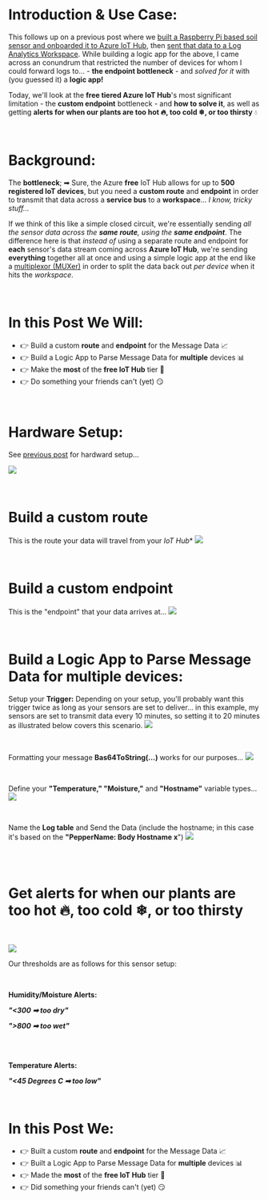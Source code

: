 # Introduction & Use Case:
This follows up on a previous post where we [built a Raspberry Pi based soil sensor and onboarded it to Azure IoT Hub](https://www.hanley.cloud/2024-02-05-Sentinel-Integrated-RPi-Soil-Sensor-2.0/), then [sent that data to a Log Analytics Workspace](https://www.hanley.cloud/2024-02-12-Sentinel-Integrated-Rpi-Soil-Sensor-2.0-Part-2/). While building a logic app for the above, I came across an conundrum that restricted the number of devices for whom I could forward logs to... - **the endpoint bottleneck** - and _solved for it_ with (you guessed it) a **logic app!**

Today, we'll look at the **free tiered Azure IoT Hub**'s most significant limitation - the **custom endpoint** bottleneck - and **how to solve it**, as well as getting **alerts for when our plants are too hot &#128293;, too cold &#10052;, or too thirsty** &#128167;

<br/>

# Background:

The **bottleneck**; &#10145; Sure, the Azure **free** IoT Hub allows for up to **500 registered IoT devices**, but you need a **custom route** and **endpoint** in order to transmit that data across a **service bus** to a **workspace**... _I know, tricky stuff..._

If we think of this like a simple closed circuit, we're essentially sending _all the sensor data across the **same route**, using the **same endpoint**_. The difference here is that _instead of_ using a separate route and endpoint for **each** sensor's data stream coming across **Azure IoT Hub**, we're sending **everything** together all at once and using a simple logic app at the end like a [multiplexor (MUXer)](https://en.wikipedia.org/wiki/Multiplexer) in order to split the data back out _per device_ when it hits the _workspace_. 

<br/>

# In this Post We Will: 

- &#128073; Build a custom **route** and **endpoint** for the Message Data &#128200;
- &#128073; Build a Logic App to Parse Message Data for **multiple** devices &#128202;
- &#128073; Make the **most** of the **free IoT Hub** tier &#128170;
- &#128073; Do something your friends can't (yet) &#128527;

<br/>

# Hardware Setup:
See [previous post](https://www.hanley.cloud/2024-02-05-Sentinel-Integrated-RPi-Soil-Sensor-2.0/) 
 for hardward setup...

 ![](/assets/img/IoT%20Hub%202/Soil_PinOut.png)

 <br/>

# Build a custom **route**
This is the route your data will travel from your *IoT Hub** 
![](/assets/img/SoilSensor3/route.png)

<br/>

# Build a custom **endpoint**
This is the "endpoint" that your data arrives at...
![](/assets/img/SoilSensor3/Endpoint.png)

<br/>

# Build a Logic App to Parse Message Data for **multiple** devices:

Setup your **Trigger:**
Depending on your setup, you'll probably want this trigger twice as long as your sensors are set to deliver... in this example, my sensors are set to transmit data every 10 minutes, so setting it to 20 minutes as illustrated below covers this scenario. 
![](/assets/img/SoilSensor3/ReadApp1.png)

<br/>

Formatting your message **Bas64ToString(...)** works for our purposes...
![](/assets/img/SoilSensor3/ReadApp2.png)

<br/>

Define your **"Temperature," "Moisture,"** and **"Hostname"** variable types...
![](/assets/img/SoilSensor3/ReadApp3.png)

<br/>

Name the **Log table** and Send the Data (include the hostname; in this case it's based on the **"PepperName: Body Hostname x**")
![](/assets/img/SoilSensor3/ReadApp4.png)

<br/>

<br/>

# Get **alerts** for when our plants are **too hot &#128293;, too cold &#10052;, or too thirsty**

<br/>

![](/assets/img/SoilSensor3/alertApp1.png)

Our thresholds are as follows for this sensor setup:

<br/>

**Humidity/Moisture Alerts:**

**_"<300 &#10145; too dry"_**

**_">800 &#10145; too wet"_**

<br/>
<br/>

**Temperature Alerts:**
<br/>

**_"<45 Degrees C &#10145; too low"_**


<br/>


# In this Post We: 

- &#128073; Built a custom **route** and **endpoint** for the Message Data &#128200;
- &#128073; Built a Logic App to Parse Message Data for **multiple** devices &#128202;
- &#128073; Made the **most** of the **free IoT Hub** tier &#128170;
- &#128073; Did something your friends can't (yet) &#128527;
